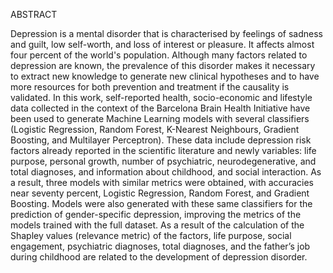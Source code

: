 ABSTRACT

Depression is a mental disorder that is characterised by feelings of sadness and guilt, low self-worth, and loss of interest or pleasure. 
It affects almost four percent of the world's population. Although many factors related to depression are known, the prevalence of this 
disorder makes it necessary to extract new knowledge to generate new clinical hypotheses and to have more resources for both prevention 
and treatment if the causality is validated. In this work, self-reported health, socio-economic and lifestyle data collected in the context 
of the Barcelona Brain Health Initiative have been used to generate Machine Learning models with several classifiers (Logistic Regression, 
Random Forest, K-Nearest Neighbours, Gradient Boosting, and Multilayer Perceptron). These data include depression risk factors already 
reported in the scientific literature and newly variables: life purpose, personal growth, number of psychiatric, neurodegenerative, and 
total diagnoses, and information about childhood, and social interaction. As a result, three models with similar metrics were obtained, 
with accuracies near seventy percent, Logistic Regression, Random Forest, and Gradient Boosting. Models were also generated with these same 
classifiers for the prediction of gender-specific depression, improving the metrics of the models trained with the full dataset. As a result 
of the calculation of the Shapley values (relevance metric) of the factors, life purpose, social engagement, psychiatric diagnoses, total 
diagnoses, and the father’s job during childhood are related to the development of depression disorder.
